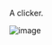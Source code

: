 A clicker.

![image](https://github.com/rucko24/the-test/assets/17187599/d358ab0c-79b0-4196-82cb-1f4df8d0c023)
